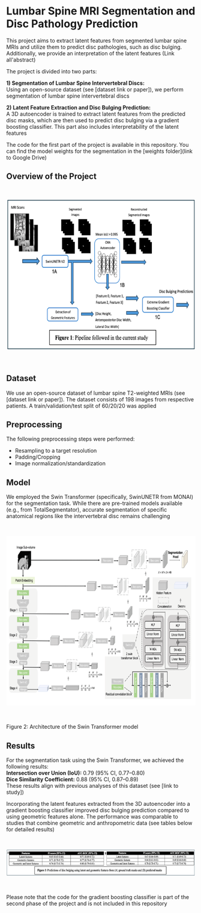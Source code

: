 # Lumbar Spine MRI Segmentation and Disc Pathology Prediction
This project aims to extract latent features from segmented lumbar spine MRIs and utilize them to predict disc pathologies, such as disc bulging. Additionally, we provide an interpretation of the latent features (Link all'abstract)

The project is divided into two parts:

**1) Segmentation of Lumbar Spine Intervertebral Discs:** <br>
Using an open-source dataset (see [dataset link or paper]), we perform segmentation of lumbar spine intervertebral discs

**2) Latent Feature Extraction and Disc Bulging Prediction:** <br>
A 3D autoencoder is trained to extract latent features from the predicted disc masks, which are then used to predict disc bulging via a gradient boosting classifier. This part also includes interpretability of the latent features


The code for the first part of the project is available in this repository. You can find the model weights for the segmentation in the [weights folder](link to Google Drive)

## Overview of the Project

<br>

<p align="center">
  <img src="Figures/Figure 1.png" width="700" height="400">
</p>

<br>





## Dataset
We use an open-source dataset of lumbar spine T2-weighted MRIs (see [dataset link or paper]). The dataset consists of 198 images from respective patients. A train/validation/test split of 60/20/20 was applied

## Preprocessing
The following preprocessing steps were performed:
* Resampling to a target resolution
* Padding/Cropping
* Image normalization/standardization

## Model
We employed the Swin Transformer (specifically, SwinUNETR from MONAI) for the segmentation task. While there are pre-trained models available (e.g., from TotalSegmentator), accurate segmentation of specific anatomical regions like the intervertebral disc remains challenging


<br>

<p align="center">
  <img src="Figures/Figure 2.png" width="700" height="450">
</p>

<br>





Figure 2: Architecture of the Swin Transformer model

## Results
For the segmentation task using the Swin Transformer, we achieved the following results:<br>
**Intersection over Union (IoU):** 0.79 (95% CI, 0.77–0.80)<br> 
**Dice Similarity Coefficient:** 0.88 (95% CI, 0.87–0.89)<br>
These results align with previous analyses of this dataset (see [link to study])

Incorporating the latent features extracted from the 3D autoencoder into a gradient boosting classifier improved disc bulging prediction compared to using geometric features alone. The performance was comparable to studies that combine geometric and anthropometric data (see tables below for detailed results)


<br>

<p align="center">
  <img src="Figures/Figure 3.png" width="700" height="70">
</p>

<br>





Please note that the code for the gradient boosting classifier is part of the second phase of the project and is not included in this repository
